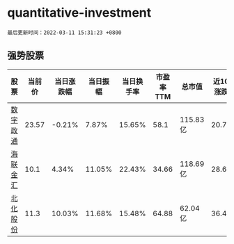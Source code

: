 # quantitative-investment

`最后更新时间：2022-03-11 15:31:23 +0800`

## 强势股票

|股票|当前价|当日涨跌幅|当日振幅|当日换手率|市盈率TTM|总市值|近10日涨跌幅|
|----|----|----|----|----|----|----|----|
|[数字政通](https://xueqiu.com/S/SZ300075)|23.57|-0.21%|7.87%|15.65%|58.1|115.83亿|20.75%|
|[海联金汇](https://xueqiu.com/S/SZ002537)|10.1|4.34%|11.05%|22.43%|34.66|118.69亿|28.66%|
|[北化股份](https://xueqiu.com/S/SZ002246)|11.3|10.03%|11.68%|15.48%|64.88|62.04亿|36.47%|
